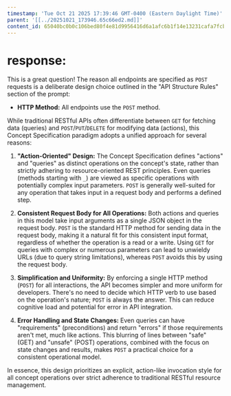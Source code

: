 ```yaml
---
timestamp: 'Tue Oct 21 2025 17:39:46 GMT-0400 (Eastern Daylight Time)'
parent: '[[../20251021_173946.65c66ed2.md]]'
content_id: 65040bc0b0c106bed80f4e81d9956416d6a1afc6b1f14e13231cafa7fcbae08f
---
```


# response:

This is a great question! The reason all endpoints are specified as `POST` requests is a deliberate design choice outlined in the "API Structure Rules" section of the prompt:

* **HTTP Method:** All endpoints use the `POST` method.

While traditional RESTful APIs often differentiate between `GET` for fetching data (queries) and `POST`/`PUT`/`DELETE` for modifying data (actions), this Concept Specification paradigm adopts a unified approach for several reasons:

1. **"Action-Oriented" Design:** The Concept Specification defines "actions" and "queries" as distinct operations on the concept's state, rather than strictly adhering to resource-oriented REST principles. Even queries (methods starting with `_`) are viewed as specific operations with potentially complex input parameters. `POST` is generally well-suited for any operation that takes input in a request body and performs a defined step.

2. **Consistent Request Body for All Operations:** Both actions and queries in this model take input arguments as a single JSON object in the request body. `POST` is the standard HTTP method for sending data in the request body, making it a natural fit for this consistent input format, regardless of whether the operation is a read or a write. Using `GET` for queries with complex or numerous parameters can lead to unwieldy URLs (due to query string limitations), whereas `POST` avoids this by using the request body.

3. **Simplification and Uniformity:** By enforcing a single HTTP method (`POST`) for all interactions, the API becomes simpler and more uniform for developers. There's no need to decide which HTTP verb to use based on the operation's nature; `POST` is always the answer. This can reduce cognitive load and potential for error in API integration.

4. **Error Handling and State Changes:** Even queries can have "requirements" (preconditions) and return "errors" if those requirements aren't met, much like actions. This blurring of lines between "safe" (GET) and "unsafe" (POST) operations, combined with the focus on state changes and results, makes `POST` a practical choice for a consistent operational model.

In essence, this design prioritizes an explicit, action-like invocation style for all concept operations over strict adherence to traditional RESTful resource management.
